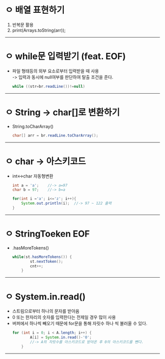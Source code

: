 # ㅇ 배열 표현하기
1. 반복문 활용
1. print(Arrays.toString(arr));
___

# ㅇ while문 입력받기 (feat. EOF)
* 파일 형태등의 외부 요소로부터 입력받을 때 사용<br>
    -> 입력과 동시에 null여부를 판단하여 탈출 조건을 준다.
    ```java
    while ((str=br.readLine())!=null)
    ```
___
 
# ㅇ String -> char[]로 변환하기
*  String.toCharArray()
    ```java
    char[] arr = br.readLine.toCharArray();
    ```
___
# ㅇ char -> 아스키코드
*   int<->char 자동형변환
    ```java
    int a = 'a';    //-> a=97
    char b = 97;    //-> b=a

    for(int i ='a'; i<='z'; i++){
        System.out.println(i);  //-> 97 ~ 122 출력
    }
    ```
___
 
# ㅇ StringToeken EOF
*   .hasMoreTokens()
    ```java
    while(st.hasMoreTokens()) {
			st.nextToken();
			cnt++;
		}
    ```
___
 
# ㅇ System.in.read()
*   스트림으로부터 하나의 문자를 받아옴
*   0 또는 한자리의 숫자를 입력한다는 전제일 경우 많이 사용
*   버퍼에서 하나씩 빼오기 때문에 for문을 통해 자릿수 하나 씩 불러올 수 있다.
    ```java
    for (int i = 0; i < A.length; i++) {
			A[i] = System.in.read()-'0';    
            //-> A의 자릿수를 아스키코드로 받아온 후 0의 아스키코드를 뺀다.
		}
    ```
___
 